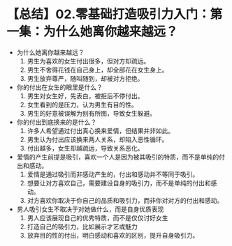 # 【总结】02.零基础打造吸引力入门：第一集：为什么她离你越来越远？

-   为什么她离你越来越远？
    1.  男生为喜欢的女生付出很多，但对方却疏远。
    2.  男生不舍得花钱在自己身上，却全部花在女生身上。
    3.  男生放弃尊严，随叫随到，却被对方拒绝。
-   你的付出在女生的眼里是什么？
    1.  男生对女生好，先表白，被拒后不停付出。
    2.  女生看到的是压力，认为男生有目的性。
    3.  男生的好意被误解为别有所图，导致女生躲避。
-   你的付出到底换来的是什么？
    1.  许多人希望通过付出真心换来爱情，但结果并非如此。
    2.  男生认为付出应该换来两人关系，却陷入恶性循环。
    3.  付出越多，女生却越疏远，导致关系恶化。
-   爱情的产生前提是吸引，喜欢一个人是因为被其吸引的特质，而不是单纯的付出和感动。
    1.  爱情是通过吸引而非感动产生的，付出和感动并不等同于吸引。
    2.  想要让对方喜欢自己，需要建设自身的吸引力，而不是单纯的付出和感动。
    3.  对方喜欢你取决于你自己的品质和吸引力，而非你对对方的付出和感动。
-   男人吸引女生不取决于对她做什么，而是自身优质表现
    1.  男人应该展现自己的优秀特质，而不是仅仅讨好女生
    2.  打造自己的吸引力，比如展示才艺或魅力
    3.  放弃目的性的付出，明白感动和喜欢的区别，提升自身吸引力。